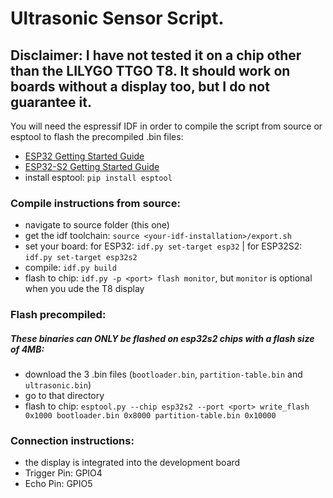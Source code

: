 # Ultrasonic Sensor Script.
## Disclaimer: I have not tested it on a chip other than the LILYGO TTGO T8. It should work on boards without a display too, but I do not guarantee it.
You will need the espressif IDF in order to compile the script from source or esptool to flash the precompiled .bin files:

- [ESP32 Getting Started Guide](https://docs.espressif.com/projects/esp-idf/en/stable/get-started/index.html)
- [ESP32-S2 Getting Started Guide](https://docs.espressif.com/projects/esp-idf/en/latest/esp32s2/get-started/index.html)
- install esptool: `pip install esptool`

### Compile instructions from source:
- navigate to source folder (this one)
- get the idf toolchain: `source <your-idf-installation>/export.sh`
- set your board: for ESP32: `idf.py set-target esp32` | for ESP32S2: `idf.py set-target esp32s2`
- compile: `idf.py build`
- flash to chip: `idf.py -p <port> flash monitor`, but `monitor` is optional when you ude the T8 display

### Flash precompiled:
##### These binaries can ONLY be flashed on esp32s2 chips with a flash size of 4MB:
- download the 3 .bin files (`bootloader.bin`, `partition-table.bin` and `ultrasonic.bin`)
- go to that directory
- flash to chip: `esptool.py --chip esp32s2 --port <port> write_flash 0x1000 bootloader.bin 0x8000 partition-table.bin 0x10000`

### Connection instructions:
- the display is integrated into the development board
- Trigger Pin: GPIO4
- Echo Pin: GPIO5
